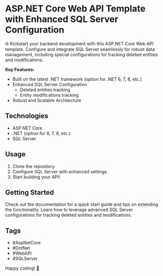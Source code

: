 # ASP.NET Core Web API Template with Enhanced SQL Server Configuration

🌐 Kickstart your backend development with this ASP.NET Core Web API template. Configure and integrate SQL Server seamlessly for robust data management, including special configurations for tracking deleted entities and modifications.

**Key Features:**
- Built on the latest .NET framework (option for .NET 6, 7, 8, etc.)
- Enhanced SQL Server Configuration
  - Deleted entities tracking
  - Entity modifications tracking
- Robust and Scalable Architecture

## Technologies
- ASP.NET Core
- .NET (option for 6, 7, 8, etc.)
- SQL Server

## Usage
1. Clone the repository
2. Configure SQL Server with enhanced settings
3. Start building your API!

## Getting Started
Check out the documentation for a quick start guide and tips on extending the functionality. Learn how to leverage advanced SQL Server configurations for tracking deleted entities and modifications.

## Tags
- #AspNetCore
- #DotNet
- #WebAPI
- #SQLServer

Happy coding! 🚀
